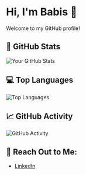 # Hi, I'm Babis 👋

Welcome to my GitHub profile!

## 🚀 GitHub Stats

![Your GitHub Stats](https://github-readme-stats.vercel.app/api?username=CharAnagn&show_icons=true&hide_title=true&count_private=true&hide=prs)

## 💻 Top Languages

![Top Languages](https://github-readme-stats.vercel.app/api/top-langs/?username=CharAnagn&layout=compact)

## 📈 GitHub Activity

![GitHub Activity](https://github-readme-activity-graph.cyclic.app/graph?username=CharAnagn&bg_color=ffffff&color=000000&line=333333&point=000000)

## 💬 Reach Out to Me:

- [LinkedIn](https://www.linkedin.com/in/babisanagn)


